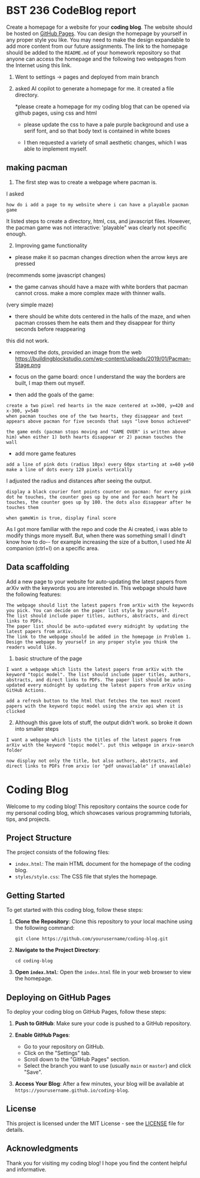# BST 236 CodeBlog report

Create a homepage for a website for your **coding blog**. The website should be hosted on [GitHub Pages](https://pages.github.com/). You can design the homepage by yourself in any proper style you like. You may need to make the design expandable to add more content from our future assignments. The link to the homepage should be added to the `README.md` of your homework repository so that anyone can access the homepage and the following two webpages from the Internet using this link.

1. Went to settings -> pages and deployed from main branch

2. asked AI copilot to generate a homepage for me. it created a file directory.

   *please create a homepage for my coding blog that can be opened via github pages, using css and html

   * please update the css to have a pale purple background and use a serif font, and so that body text is contained in white boxes 

   * I then requested a variety of small aesthetic changes, which I was able to implement myself. 

## making pacman

1. The first step was to create a webpage where pacman is. 

I asked

```
how do i add a page to my website where i can have a playable pacman game
```

It listed steps to create a directory, html, css, and javascript files.
However, the pacman game was not interactive: 'playable" was clearly not specific enough. 

2. Improving game functionality

* please make it so pacman changes direction when the arrow keys are pressed

(recommends some javascript changes)

* the game canvas should have a maze with white borders that pacman cannot cross. make a more complex maze with thinner walls.

(very simple maze)

* there should be white dots centered in the halls of the maze, and when pacman crosses them he eats them and they disappear for thirty seconds before reappearing

this did not work.

* removed the dots, provided an image from the web https://buildingblockstudio.com/wp-content/uploads/2019/01/Pacman-Stage.png

* focus on the game board: once I understand the way the borders are built, I map them out myself. 

* then add the goals of the game: 

```
create a two pixel red hearts in the maze centered at x=300, y=420 and x-300, y=540
when pacman touches one of the two hearts, they disappear and text appears above pacman for five seconds that says "love bonus achieved"

the game ends (pacman stops moving and "GAME OVER" is written above him) when either 1) both hearts disappear or 2) pacman touches the wall
```

* add more game features

```
add a line of pink dots (radius 10px) every 60px starting at x=60 y=60
make a line of dots every 120 pixels vertically

```

I adjusted the radius and distances after seeing the output.

```
display a black courier font points counter on pacman: for every pink dot he touches, the counter goes up by one and for each heart he touches, the counter goes up by 100. the dots also disappear after he touches them

when gameWin is true, display final score

```

As I got more familiar with the repo and code the Ai created, i was able to modify things more myself. But, when there was something small I dind't know how to do-- for example increasing the size of a button, I used hte AI companion (ctrl+I) on a specific area.

## Data scaffolding

Add a new page to your website for auto-updating the latest papers from arXiv with the keywords you are interested in. This webpage should have the following features:

    The webpage should list the latest papers from arXiv with the keywords you pick. You can decide on the paper list style by yourself.
    The list should include paper titles, authors, abstracts, and direct links to PDFs.
    The paper list should be auto-updated every midnight by updating the latest papers from arXiv.
    The link to the webpage should be added in the homepage in Problem 1.
    Design the webpage by yourself in any proper style you think the readers would like.


1. basic structure of the page

```
I want a webpage which lists the latest papers from arXiv with the keyword "topic model". The list should include paper titles, authors, abstracts, and direct links to PDFs. The paper list should be auto-updated every midnight by updating the latest papers from arXiv using GitHub Actions.

add a refresh button to the html that fetches the ten most recent papers with the keyword topic model using the arxiv api when it is clicked

```

2. Although this gave lots of stuff, the output didn't work. so broke it down into smaller steps

```
I want a webpage which lists the titles of the latest papers from arXiv with the keyword "topic model". put this webpage in arxiv-search folder

now display not only the title, but also authors, abstracts, and direct links to PDFs from arxiv (or "pdf unavailable" if unavailable)

```



# Coding Blog

Welcome to my coding blog! This repository contains the source code for my personal coding blog, which showcases various programming tutorials, tips, and projects.

## Project Structure

The project consists of the following files:

- `index.html`: The main HTML document for the homepage of the coding blog.
- `styles/style.css`: The CSS file that styles the homepage.

## Getting Started

To get started with this coding blog, follow these steps:

1. **Clone the Repository**: 
   Clone this repository to your local machine using the following command:
   ```
   git clone https://github.com/yourusername/coding-blog.git
   ```

2. **Navigate to the Project Directory**:
   ```
   cd coding-blog
   ```

3. **Open `index.html`**:
   Open the `index.html` file in your web browser to view the homepage.

## Deploying on GitHub Pages

To deploy your coding blog on GitHub Pages, follow these steps:

1. **Push to GitHub**: 
   Make sure your code is pushed to a GitHub repository.

2. **Enable GitHub Pages**:
   - Go to your repository on GitHub.
   - Click on the "Settings" tab.
   - Scroll down to the "GitHub Pages" section.
   - Select the branch you want to use (usually `main` or `master`) and click "Save".

3. **Access Your Blog**:
   After a few minutes, your blog will be available at `https://yourusername.github.io/coding-blog`.

## License

This project is licensed under the MIT License - see the [LICENSE](LICENSE) file for details.

## Acknowledgments

Thank you for visiting my coding blog! I hope you find the content helpful and informative.